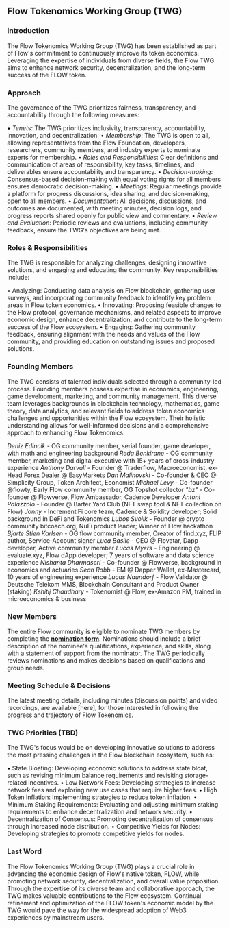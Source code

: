 ## Flow Tokenomics Working Group (TWG)

### Introduction

The Flow Tokenomics Working Group (TWG) has been established as part of Flow's commitment to continuously improve its token economics. Leveraging the expertise of individuals from diverse fields, the Flow TWG aims to enhance network security, decentralization, and the long-term success of the FLOW token.

### Approach

The governance of the TWG prioritizes fairness, transparency, and accountability through the following measures:

•	*Tenets*: The TWG prioritizes inclusivity, transparency, accountability, innovation, and decentralization.
•	*Membership*: The TWG is open to all, allowing representatives from the Flow Foundation, developers, researchers, community members, and industry experts to nominate experts for membership.
•	*Roles and Responsibilities*: Clear definitions and communication of areas of responsibility, key tasks, timelines, and deliverables ensure accountability and transparency.
•	*Decision-making*: Consensus-based decision-making with equal voting rights for all members ensures democratic decision-making.
•	*Meetings*: Regular meetings provide a platform for progress discussions, idea sharing, and decision-making, open to all members.
•	*Documentation*: All decisions, discussions, and outcomes are documented, with meeting minutes, decision logs, and progress reports shared openly for public view and commentary.
•	*Review and Evaluation*: Periodic reviews and evaluations, including community feedback, ensure the TWG's objectives are being met.

### Roles & Responsibilities

The TWG is responsible for analyzing challenges, designing innovative solutions, and engaging and educating the community. Key responsibilities include:

•	Analyzing: Conducting data analysis on Flow blockchain, gathering user surveys, and incorporating community feedback to identify key problem areas in Flow token economics.
•	Innovating: Proposing feasible changes to the Flow protocol, governance mechanisms, and related aspects to improve economic design, enhance decentralization, and contribute to the long-term success of the Flow ecosystem.
•	Engaging: Gathering community feedback, ensuring alignment with the needs and values of the Flow community, and providing education on outstanding issues and proposed solutions.

### Founding Members

The TWG consists of talented individuals selected through a community-led process. Founding members possess expertise in economics, engineering, game development, marketing, and community management. This diverse team leverages backgrounds in blockchain technology, mathematics, game theory, data analytics, and relevant fields to address token economics challenges and opportunities within the Flow ecosystem. Their holistic understanding allows for well-informed decisions and a comprehensive approach to enhancing Flow Tokenomics.

*Deniz Edincik* -	OG community member, serial founder, game developer, with math and engineering background
*Reda Benkirane* -	OG community member, marketing and digital executive with 15+ years of cross-industry experience
*Anthony Darvall* -	Founder @ Traderflow, Macroeconomist, ex- Head Forex Dealer @ EasyMarkets
*Dan Malinovski* -	Co-founder & CEO @ Simplicity Group, Token Architect, Economist
*Michael Levy* -	Co-founder @flowty, Early Flow community member, OG Topshot collector
*"bz"* -	Co-founder @ Flowverse, Flow Ambassador, Cadence Developer
*Antoni Palazzolo* -	Founder @ Barter Yard Club (NFT swap tool & NFT collection on Flow)
*Jonny* -	IncrementiFi core team, Cadence & Solidity developer; Solid background in DeFi and Tokenomics
*Lubos Svolik* -	Founder @ crypto community bitcoach.org, NuFi product leader; Winner of Flow hackathon
*Bjarte Stien Karlsen* -	OG flow community member, Creator of find.xyz, FLIP author, Service-Account signer
*Luca Basile* -	CEO @ Flovatar, Dapp developer, Active community member
*Lucas Myers* -	Engineering @ evaluate.xyz, Flow dApp developer; 7 years of software and data science experience
*Nishanta Dharmaseri* -	Co-founder @ Flowverse, background in economics and actuaries
*Sean Robb* -	EM @ Dapper Wallet, ex-Mastercard, 10 years of engineering experience
*Lucas Naundorf* -	Flow Validator @ Deutsche Telekom MMS, Blockchain Consultant and Product Owner (staking)
*Kshitij Chaudhary* -	Tokenomist @ Flow, ex-Amazon PM, trained in microeconomics & business

### New Members

The entire Flow community is eligible to nominate TWG members by completing the [**nomination form**](https://forms.gle/z5jYdqqAtWrQ18447). Nominations should include a brief description of the nominee's qualifications, experience, and skills, along with a statement of support from the nominator. The TWG periodically reviews nominations and makes decisions based on qualifications and group needs.

### Meeting Schedule & Decisions

The latest meeting details, including minutes (discussion points) and video recordings, are available [here], for those interested in following the progress and trajectory of Flow Tokenomics.

### TWG Priorities (TBD)

The TWG's focus would be on developing innovative solutions to address the most pressing challenges in the Flow blockchain ecosystem, such as:

•	State Bloating: Developing economic solutions to address state bloat, such as revising minimum balance requirements and revisiting storage-related incentives.
•	Low Network Fees: Developing strategies to increase network fees and exploring new use cases that require higher fees.
•	High Token Inflation: Implementing strategies to reduce token inflation.
•	Minimum Staking Requirements: Evaluating and adjusting minimum staking requirements to enhance decentralization and network security.
•	Decentralization of Consensus: Promoting decentralization of consensus through increased node distribution.
•	Competitive Yields for Nodes: Developing strategies to promote competitive yields for nodes.

### Last Word

The Flow Tokenomics Working Group (TWG) plays a crucial role in advancing the economic design of Flow's native token, FLOW, while promoting network security, decentralization, and overall value proposition. Through the expertise of its diverse team and collaborative approach, the TWG makes valuable contributions to the Flow ecosystem. Continual refinement and optimization of the FLOW token's economic model by the TWG would pave the way for the widespread adoption of Web3 experiences by mainstream users.
